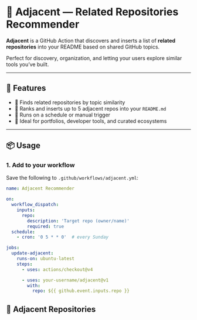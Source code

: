 # 🤝 Adjacent — Related Repositories Recommender

**Adjacent** is a GitHub Action that discovers and inserts a list of **related repositories** into your README based on shared GitHub topics.

Perfect for discovery, organization, and letting your users explore similar tools you’ve built.

---

## 🚀 Features

- 🔎 Finds related repositories by topic similarity
- 🧠 Ranks and inserts up to 5 adjacent repos into your `README.md`
- 🔄 Runs on a schedule or manual trigger
- 💬 Ideal for portfolios, developer tools, and curated ecosystems

---

## 📦 Usage

### 1. **Add to your workflow**

Save the following to `.github/workflows/adjacent.yml`:

```yaml
name: Adjacent Recommender

on:
  workflow_dispatch:
    inputs:
      repo:
        description: 'Target repo (owner/name)'
        required: true
  schedule:
    - cron: '0 5 * * 0'  # every Sunday

jobs:
  update-adjacent:
    runs-on: ubuntu-latest
    steps:
      - uses: actions/checkout@v4

      - uses: your-username/adjacent@v1
        with:
          repo: ${{ github.event.inputs.repo }}

```

## 🔗 Adjacent Repositories

